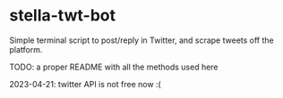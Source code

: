 # stella-twt-bot
Simple terminal script to post/reply in Twitter, and scrape tweets off the platform.

TODO: a proper README with all the methods used here

2023-04-21: twitter API is not free now :(
